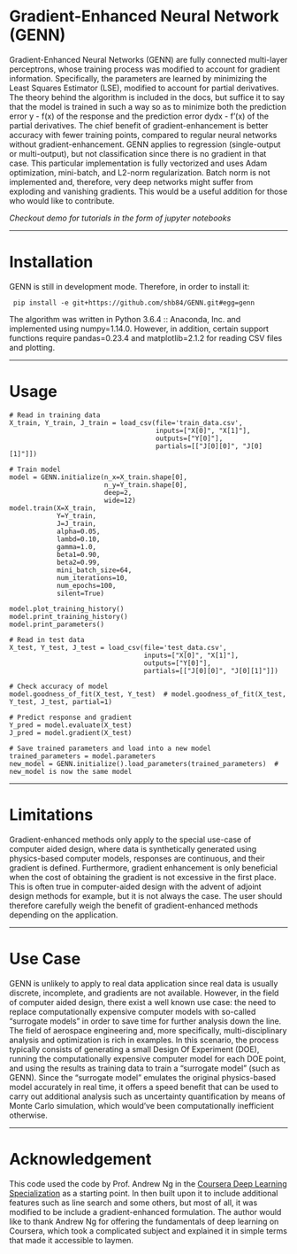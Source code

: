 # Gradient-Enhanced Neural Network (GENN)

Gradient-Enhanced Neural Networks (GENN) are fully connected multi-layer perceptrons, whose training process was
modified to account for gradient information. Specifically, the parameters are learned by minimizing the Least Squares
Estimator (LSE), modified to account for partial derivatives. The theory behind the algorithm is included in the docs,
but suffice it to say that the model is trained in such a way so as to minimize both the prediction error y - f(x) of
the response and the prediction error dydx - f’(x) of the partial derivatives. The chief benefit of gradient-enhancement
is better accuracy with fewer training points, compared to regular neural networks without gradient-enhancement. GENN
applies to regression (single-output or multi-output), but not classification since there is no gradient in that case.
This particular implementation is fully vectorized and uses Adam optimization, mini-batch, and L2-norm regularization.
Batch norm is not implemented and, therefore, very deep networks might suffer from exploding and vanishing gradients.
This would be a useful addition for those who would like to contribute.

*Checkout demo for tutorials in the form of jupyter notebooks*

----

# Installation

GENN is still in development mode. Therefore, in order to install it:

     pip install -e git+https://github.com/shb84/GENN.git#egg=genn

The algorithm was written in Python 3.6.4 :: Anaconda, Inc. and implemented using numpy=1.14.0. However, in addition,
certain support functions require pandas=0.23.4 and matplotlib=2.1.2 for reading CSV files and plotting.

----

# Usage

    # Read in training data
    X_train, Y_train, J_train = load_csv(file='train_data.csv',
                                         inputs=["X[0]", "X[1]"],
                                         outputs=["Y[0]"],
                                         partials=[["J[0][0]", "J[0][1]"]])

    # Train model
    model = GENN.initialize(n_x=X_train.shape[0],
                            n_y=Y_train.shape[0],
                            deep=2,
                            wide=12)
    model.train(X=X_train,
                Y=Y_train,
                J=J_train,
                alpha=0.05,
                lambd=0.10,
                gamma=1.0,
                beta1=0.90,
                beta2=0.99,
                mini_batch_size=64,
                num_iterations=10,
                num_epochs=100,
                silent=True)

    model.plot_training_history()
    model.print_training_history()
    model.print_parameters()

    # Read in test data
    X_test, Y_test, J_test = load_csv(file='test_data.csv',
                                      inputs=["X[0]", "X[1]"],
                                      outputs=["Y[0]"],
                                      partials=[["J[0][0]", "J[0][1]"]])

    # Check accuracy of model
    model.goodness_of_fit(X_test, Y_test)  # model.goodness_of_fit(X_test, Y_test, J_test, partial=1)

    # Predict response and gradient
    Y_pred = model.evaluate(X_test)
    J_pred = model.gradient(X_test)

    # Save trained parameters and load into a new model
    trained_parameters = model.parameters
    new_model = GENN.initialize().load_parameters(trained_parameters)  # new_model is now the same model

----

# Limitations

Gradient-enhanced methods only apply to the special use-case of computer aided design, where data is synthetically
generated using physics-based computer models, responses are continuous, and their gradient is defined. Furthermore,
gradient enhancement is only beneficial when the cost of obtaining the gradient is not excessive in the first place.
This is often true in computer-aided design with the advent of adjoint design methods for example, but it is not always
the case. The user should therefore carefully weigh the benefit of gradient-enhanced methods depending on the
application.

----

# Use Case

GENN is unlikely to apply to real data application since real data is usually discrete, incomplete, and gradients are
not available. However, in the field of computer aided design, there exist a well known use case: the need to replace
computationally expensive computer models with so-called “surrogate models” in order to save time for further analysis
down the line. The field of aerospace engineering and, more specifically, multi-disciplinary analysis and optimization
is rich in examples. In this scenario, the process typically consists of generating a small Design Of Experiment (DOE),
running the computationally expensive computer model for each DOE point, and using the results as training data to train
a “surrogate model” (such as GENN). Since the “surrogate model” emulates the original physics-based model accurately in
real time, it offers a speed benefit that can be used to carry out additional analysis such as uncertainty
quantification by means of Monte Carlo simulation, which would’ve been computationally inefficient otherwise.

----

# Acknowledgement

This code used the code by Prof. Andrew Ng in the
[Coursera Deep Learning Specialization](https://www.coursera.org/specializations/deep-learning)
as a starting point. In then built
upon it to include additional features such as line search and some others, but most of all, it was modified to be
include a gradient-enhanced formulation. The author would like to thank Andrew Ng for offering the fundamentals of deep
learning on Coursera, which took a complicated subject and explained it in simple terms that made it accessible to laymen.
